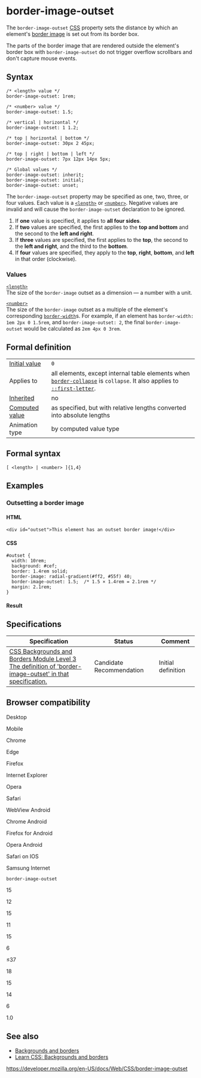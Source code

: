 # border-image-outset

The `border-image-outset` [CSS](https://developer.mozilla.org/en-US/docs/Web/CSS) property sets the distance by which an element's [border image](border-image) is set out from its border box.

The parts of the border image that are rendered outside the element's border box with `border-image-outset` do not trigger overflow scrollbars and don't capture mouse events.

## Syntax

    /* <length> value */
    border-image-outset: 1rem;

    /* <number> value */
    border-image-outset: 1.5;

    /* vertical | horizontal */
    border-image-outset: 1 1.2;

    /* top | horizontal | bottom */
    border-image-outset: 30px 2 45px;

    /* top | right | bottom | left */
    border-image-outset: 7px 12px 14px 5px;

    /* Global values */
    border-image-outset: inherit;
    border-image-outset: initial;
    border-image-outset: unset;

The `border-image-outset` property may be specified as one, two, three, or four values. Each value is a [`<length>`](length) or [`<number>`](number). Negative values are invalid and will cause the `border-image-outset` declaration to be ignored.

1.  If **one** value is specified, it applies to **all four sides**.
2.  If **two** values are specified, the first applies to the **top and bottom** and the second to the **left and right**.
3.  If **three** values are specified, the first applies to the **top**, the second to the **left and right**, and the third to the **bottom**.
4.  If **four** values are specified, they apply to the **top**, **right**, **bottom**, and **left** in that order (clockwise).

### Values

[`<length>`](length)  
The size of the `border-image` outset as a dimension — a number with a unit.

[`<number>`](number)  
The size of the `border-image` outset as a multiple of the element's corresponding [`border-width`](border-width)s. For example, if an element has `border-width: 1em 2px 0 1.5rem`, and `border-image-outset: 2`, the final `border-image-outset` would be calculated as `2em 4px 0 3rem`.

## Formal definition

<table><tbody><tr class="odd"><td><a href="initial_value">Initial value</a></td><td><code>0</code></td></tr><tr class="even"><td>Applies to</td><td>all elements, except internal table elements when <a href="border-collapse"><code>border-collapse</code></a> is <code>collapse</code>. It also applies to <a href="::first-letter"><code>::first-letter</code></a>.</td></tr><tr class="odd"><td><a href="inheritance">Inherited</a></td><td>no</td></tr><tr class="even"><td><a href="computed_value">Computed value</a></td><td>as specified, but with relative lengths converted into absolute lengths</td></tr><tr class="odd"><td>Animation type</td><td>by computed value type</td></tr></tbody></table>

## Formal syntax

    [ <length> | <number> ]{1,4}

## Examples

### Outsetting a border image

#### HTML

    <div id="outset">This element has an outset border image!</div>

#### CSS

    #outset {
      width: 10rem;
      background: #cef;
      border: 1.4rem solid;
      border-image: radial-gradient(#ff2, #55f) 40;
      border-image-outset: 1.5;  /* 1.5 × 1.4rem = 2.1rem */
      margin: 2.1rem;
    }

#### Result

## Specifications

<table><thead><tr class="header"><th>Specification</th><th>Status</th><th>Comment</th></tr></thead><tbody><tr class="odd"><td><a href="https://drafts.csswg.org/css-backgrounds-3/#the-border-image-outset">CSS Backgrounds and Borders Module Level 3<br />
<span class="small">The definition of 'border-image-outset' in that specification.</span></a></td><td><span class="spec-cr">Candidate Recommendation</span></td><td>Initial definition</td></tr></tbody></table>

## Browser compatibility

Desktop

Mobile

Chrome

Edge

Firefox

Internet Explorer

Opera

Safari

WebView Android

Chrome Android

Firefox for Android

Opera Android

Safari on IOS

Samsung Internet

`border-image-outset`

15

12

15

11

15

6

≤37

18

15

14

6

1.0

## See also

- [Backgrounds and borders](css_backgrounds_and_borders)
- [Learn CSS: Backgrounds and borders](https://developer.mozilla.org/en-US/docs/Learn/CSS/Building_blocks/Backgrounds_and_borders)

<a href="https://developer.mozilla.org/en-US/docs/Web/CSS/border-image-outset" class="_attribution-link">https://developer.mozilla.org/en-US/docs/Web/CSS/border-image-outset</a>
